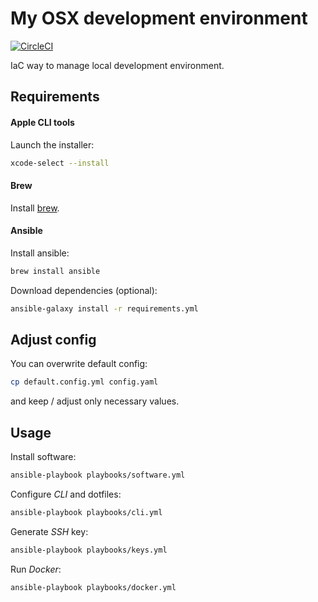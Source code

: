 # My OSX development environment

[![CircleCI](https://dl.circleci.com/status-badge/img/gh/lakiboy/devenv/tree/master.svg?style=svg)](https://dl.circleci.com/status-badge/redirect/gh/lakiboy/devenv/tree/master)

IaC way to manage local development environment.

## Requirements

#### Apple CLI tools

Launch the installer:

```bash
xcode-select --install
```

#### Brew

Install [brew](http://brew.sh).

#### Ansible

Install ansible:

```bash
brew install ansible
```

Download dependencies (optional):

```bash
ansible-galaxy install -r requirements.yml
```

## Adjust config

You can overwrite default config:

```bash
cp default.config.yml config.yaml
```

and keep / adjust only necessary values.

## Usage

Install software:

```bash
ansible-playbook playbooks/software.yml
```

Configure _CLI_ and dotfiles:

```bash
ansible-playbook playbooks/cli.yml
```

Generate _SSH_ key:

```bash
ansible-playbook playbooks/keys.yml
```

Run _Docker_:

```bash
ansible-playbook playbooks/docker.yml
```
